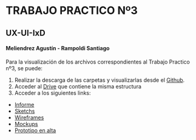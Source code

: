 #  TRABAJO PRACTICO Nº3  

##  UX-UI-IxD

####  Meliendrez Agustín - Rampoldi Santiago

Para la visualización de los archivos correspondientes al Trabajo Practico nº3, se puede:

1. Realizar la descarga de las carpetas y visualizarlas desde el [Github](https://github.com/ameliendrez/Interfaces/tree/master/Trabajos-Practicos/TP3).
2. Acceder al [Drive](https://drive.google.com/drive/folders/1DFrxd9y-Y9ByJ1cTZcjpqF3Bm0cRgiQ7?usp=sharing) que contiene la misma estructura
3. Acceder a los siguientes links:

> 
*  [Informe](https://docs.google.com/document/d/1lhV5J3x7YYOb1oMhon_Nim2jIFA0vXdUG-_9cJCuW5Y/edit?usp=sharing)
*  [Sketchs](https://drive.google.com/drive/folders/1gZUSyxoLhJG1-evdhCs3MSrpC6ceKoCe?usp=sharing)
*  [Wireframes](https://drive.google.com/drive/folders/1L6jxVcPBng43GPohiwT1YB1CJglNqVyE?usp=sharing)
*  [Mockups](https://drive.google.com/drive/folders/1kcGA7R_CGROwYlcvR0mZvztXw7E_Bsnm?usp=sharing)
*  [Prototipo en alta](https://xd.adobe.com/view/d3ffceec-fbc7-4329-6a2b-03fdf58b0c3c-a5ce/)

